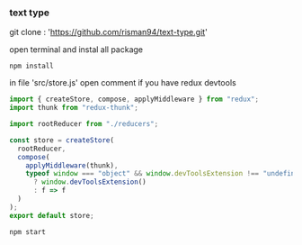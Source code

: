 ### text type

git clone : 
'https://github.com/risman94/text-type.git'

open terminal and instal all package
```
npm install
```

in file 'src/store.js' open comment if you have redux devtools
```js
import { createStore, compose, applyMiddleware } from "redux";
import thunk from "redux-thunk";

import rootReducer from "./reducers";

const store = createStore(
  rootReducer,
  compose(
    applyMiddleware(thunk),
    typeof window === "object" && window.devToolsExtension !== "undefined"
      ? window.devToolsExtension()
      : f => f 
  )
);
export default store;
```

```
npm start
```